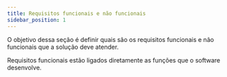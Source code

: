 ```yaml
---
title: Requisitos funcionais e não funcionais
sidebar_position: 1
---
```


O objetivo dessa seção é definir quais são os requisitos funcionais e não funcionais que a solução deve atender. 

Requisitos funcionais estão ligados diretamente as funções que o software desenvolve. 